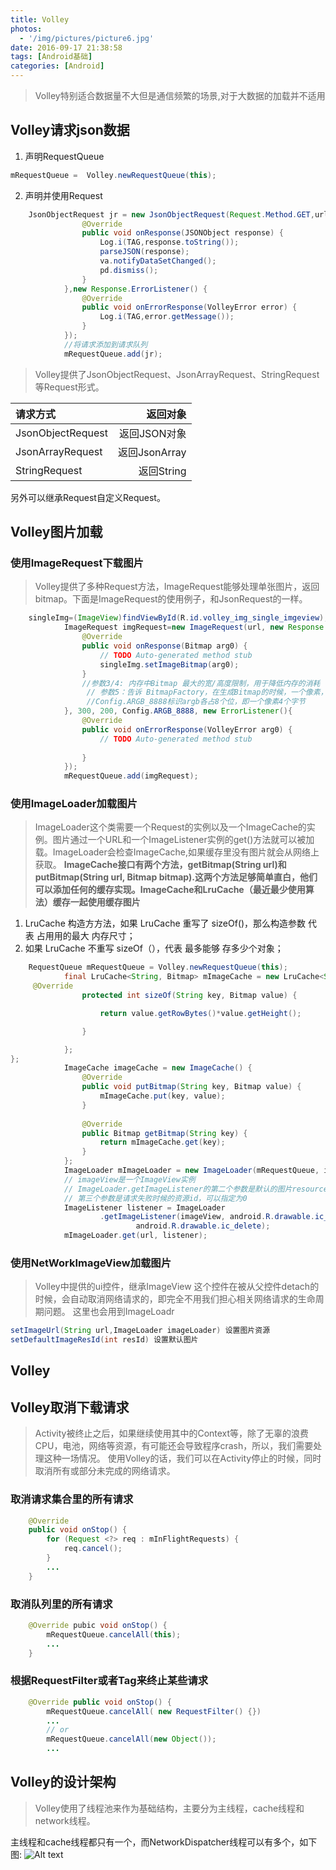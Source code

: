 ```yaml
---
title: Volley
photos:
  - '/img/pictures/picture6.jpg'
date: 2016-09-17 21:38:58
tags: [Android基础]
categories: [Android]
---
```


> Volley特别适合数据量不大但是通信频繁的场景,对于大数据的加载并不适用

<!--more-->

## Volley请求json数据

1. 声明RequestQueue

```java
mRequestQueue =  Volley.newRequestQueue(this); 
```

2.  声明并使用Request

```java
    JsonObjectRequest jr = new JsonObjectRequest(Request.Method.GET,url,null,new Response.Listener<JSONObject>() {  
                @Override  
                public void onResponse(JSONObject response) {  
                    Log.i(TAG,response.toString());  
                    parseJSON(response);  
                    va.notifyDataSetChanged();  
                    pd.dismiss();  
                }  
            },new Response.ErrorListener() {  
                @Override  
                public void onErrorResponse(VolleyError error) {  
                    Log.i(TAG,error.getMessage());  
                }  
            });  
            //将请求添加到请求队列
            mRequestQueue.add(jr);  
```
> Volley提供了JsonObjectRequest、JsonArrayRequest、StringRequest等Request形式。


| 请求方式 | 返回对象 | 
| :-------- | --------:| 
| JsonObjectRequest |   返回JSON对象 |  
| JsonArrayRequest |   返回JsonArray |  
| StringRequest |   返回String |  

另外可以继承Request<T>自定义Request。

## Volley图片加载
### 使用ImageRequest下载图片
> Volley提供了多种Request方法，ImageRequest能够处理单张图片，返回bitmap。下面是ImageRequest的使用例子，和JsonRequest的一样。

```java
    singleImg=(ImageView)findViewById(R.id.volley_img_single_imgeview);  
            ImageRequest imgRequest=new ImageRequest(url, new Response.Listener<Bitmap>() {  
                @Override  
                public void onResponse(Bitmap arg0) {  
                    // TODO Auto-generated method stub  
                    singleImg.setImageBitmap(arg0);  
                }  
                //参数3/4: 内存中Bitmap 最大的宽/高度限制，用于降低内存的消耗
                 // 参数5：告诉 BitmapFactory，在生成Bitmap的时候，一个像素，包含的信息
                 //Config.ARGB_8888标识argb各占8个位，即一个像素4个字节
            }, 300, 200, Config.ARGB_8888, new ErrorListener(){  
                @Override  
                public void onErrorResponse(VolleyError arg0) {  
                    // TODO Auto-generated method stub  
                      
                }             
            });  
            mRequestQueue.add(imgRequest);  
```
### 使用ImageLoader加载图片
> ImageLoader这个类需要一个Request的实例以及一个ImageCache的实例。图片通过一个URL和一个ImageListener实例的get()方法就可以被加载。ImageLoader会检查ImageCache,如果缓存里没有图片就会从网络上获取。
> **ImageCache接口有两个方法，getBitmap(String url)和putBitmap(String url, Bitmap bitmap).这两个方法足够简单直白，他们可以添加任何的缓存实现。ImageCache和LruCache（最近最少使用算法）缓存一起使用缓存图片**
1. LruCache 构造⽅方法，如果 LruCache 重写了
sizeOf()，那么构造参数 代表 占⽤用的最⼤ 内存尺⼨；
2. 如果 LruCache 不重写 sizeOf（），代表 最多能够
存多少个对象；
```java
    RequestQueue mRequestQueue = Volley.newRequestQueue(this);  
            final LruCache<String, Bitmap> mImageCache = new LruCache<String, Bitmap>(20*1024*1024){
	 @Override
                protected int sizeOf(String key, Bitmap value) {

                    return value.getRowBytes()*value.getHeight();

                }

            };
};  
            ImageCache imageCache = new ImageCache() {  
                @Override  
                public void putBitmap(String key, Bitmap value) {  
                    mImageCache.put(key, value);  
                }  
      
                @Override  
                public Bitmap getBitmap(String key) {  
                    return mImageCache.get(key);  
                }  
            };  
            ImageLoader mImageLoader = new ImageLoader(mRequestQueue, imageCache);  
            // imageView是一个ImageView实例  
            // ImageLoader.getImageListener的第二个参数是默认的图片resource id  
            // 第三个参数是请求失败时候的资源id，可以指定为0  
            ImageListener listener = ImageLoader  
                    .getImageListener(imageView, android.R.drawable.ic_menu_rotate,  
                            android.R.drawable.ic_delete);  
            mImageLoader.get(url, listener);  
```

### 使用NetWorkImageView加载图片
> Volley中提供的ui控件，继承ImageView
> 这个控件在被从父控件detach的时候，会自动取消网络请求的，即完全不用我们担心相关网络请求的生命周期问题。
> 这里也会用到ImageLoadr

```java
setImageUrl(String url,ImageLoader imageLoader) 设置图片资源
setDefaultImageResId(int resId) 设置默认图片
```
## Volley
## Volley取消下载请求
> Activity被终止之后，如果继续使用其中的Context等，除了无辜的浪费CPU，电池，网络等资源，有可能还会导致程序crash，所以，我们需要处理这种一场情况。
使用Volley的话，我们可以在Activity停止的时候，同时取消所有或部分未完成的网络请求。
### 取消请求集合里的所有请求

```java
    @Override  
    public void onStop() {  
        for (Request <?> req : mInFlightRequests) {  
            req.cancel();  
        }  
        ...  
    }  
```

### 取消队列里的所有请求


```java
    @Override pubic void onStop() {  
        mRequestQueue.cancelAll(this);  
        ...  
    }  
``` 
### 根据RequestFilter或者Tag来终止某些请求
```java
    @Override public void onStop() {  
        mRequestQueue.cancelAll( new RequestFilter() {})  
        ...  
        // or  
        mRequestQueue.cancelAll(new Object());  
        ...  
```

## Volley的设计架构

> Volley使用了线程池来作为基础结构，主要分为主线程，cache线程和network线程。


主线程和cache线程都只有一个，而NetworkDispatcher线程可以有多个，如下图:
 ![Alt text](1444190962917.png)

